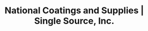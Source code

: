 ---
title: "National Coatings and Supplies | Single Source, Inc."
url: /salt-lake-city/national-coatings-and-supplies-single-source-inc/
shop: Farben
---